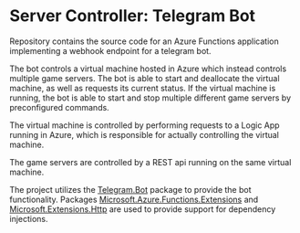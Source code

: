 # Server Controller: Telegram Bot
Repository contains the source code for an Azure Functions application implementing a webhook endpoint for a telegram bot.

The bot controls a virtual machine hosted in Azure which instead controls multiple game servers. 
The bot is able to start and deallocate the virtual machine, as well as requests its current status. If the virtual machine is running, the bot is able to start and stop multiple different game servers by preconfigured commands.

The virtual machine is controlled by performing requests to a Logic App running in Azure, which is responsible for actually controlling the virtual machine.

The game servers are controlled by a REST api running on the same virtual machine.

The project utilizes the [Telegram.Bot](https://www.nuget.org/packages/Telegram.Bot/) package to provide the bot functionality. Packages [Microsoft.Azure.Functions.Extensions](https://www.nuget.org/packages/Microsoft.Azure.Functions.Extensions/) and [Microsoft.Extensions.Http](https://www.nuget.org/packages/Microsoft.Extensions.Http/) are used to provide support for dependency injections.
